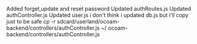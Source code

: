 Added forget,update and reset password
Updated authRoutes.js 
Updated authController.js
Updated user.js 
i don't think i updated db.js but i'll copy just to be safe
cp -r sdcard/userland/ocoam-backend/controllers/authController.js ~/ ocoam-backend/controllers/authController.js